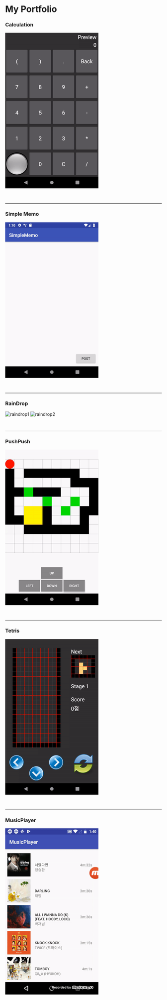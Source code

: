 # My Portfolio

### Calculation

![calc](https://github.com/speldipn/Calc/blob/master/screenshot/calc1.gif)

<br>

---
### Simple Memo
![calc](https://github.com/speldipn/SimpleMemo/blob/master/screenshot/simplememo.gif)

<br>

---
### RainDrop
![raindrop1](https://github.com/speldipn/RainDrop/blob/master/screenshot/raindrop.gif)
![raindrop2](https://github.com/speldipn/RainDrops2/blob/master/screenshot/raindrop2.gif)

<br>

---
### PushPush
![PushPush](https://github.com/speldipn/PushPush/blob/master/screenshot/pushpush.gif)

<br>

---
### Tetris
![Tetris](https://github.com/speldipn/Tetris/blob/master/screenshot/tetris1.gif)

<br>

---
### MusicPlayer
![musicplayer](https://github.com/speldipn/MusicPlayer/blob/master/screenshot/musicplayer.gif)
